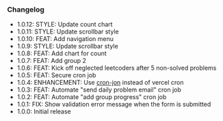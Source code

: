 ### Changelog

- 1.0.12: STYLE: Update count chart
- 1.0.11: STYLE: Update scrollbar style
- 1.0.10: FEAT: Add navigation menu
- 1.0.9: STYLE: Update scrollbar style
- 1.0.8: FEAT: Add chart for count
- 1.0.7: FEAT: Add group 2
- 1.0.6: FEAT: Kick off neglected leetcoders after 5 non-solved problems
- 1.0.5: FEAT: Secure cron job
- 1.0.4: ENHANCEMENT: Use [cron-jon](https://console.cron-job.org/jobs) instead of vercel cron
- 1.0.3: FEAT: Automate "send daily problem email" cron job
- 1.0.2: FEAT: Automate "add group progress" cron job
- 1.0.1: FIX: Show validation error message when the form is submitted
- 1.0.0: Initial release
